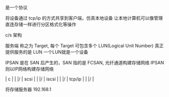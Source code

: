 
是一个协议

将设备通过 tcp/ip 的方式共享到客户端，仿真本地设备
让本地计算机可以像管理直连存储一样进行分区格式化等操作

c/s 架构

服务端
    称之为 Target, 每个 Target 可包含多个 LUN(Logical Unit Number)
    真正提供服务的是 LUN
    一个LUN就是一个设备


IPSAN 是在 SAN 后产生的，SAN 指的是 FCSAN, 光纤通道构建存储网络
IPSAN 则以IP网络构建存储网络


|  c
   |
| \|/
| scsi
   |
| \|/
| iscsi
   |
| \|/
| tcp/ip
   |
| \|/
| 

将存储服务器 192.168.1
